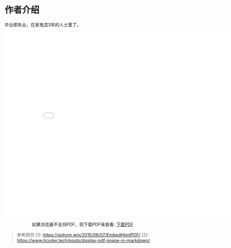 # 作者介绍

毕业即失业，在家鬼混3年的人士罢了。

<center>
  <embed src="../img/蔡舒起_简历_no_phone.pdf" type="application/pdf" width="850" height="600">
    <p>如果浏览器不支持PDF，则下载PDF来查看:
      <a href="../img/蔡舒起_简历_no_phone.pdf">下载PDF
      </a>
          </p>
  </embed>
</center>

> 参考网页
> [1]: https://gohom.win/2015/06/07/EmbedHtmlPDF/
> [2]: https://www.itcoder.tech/posts/display-pdf-image-in-markdown/
